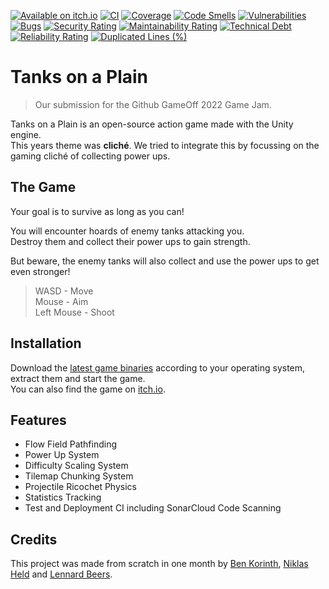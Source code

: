 [![Available on itch.io](https://img.shields.io/badge/-available%20on%20itch.io%20-blue)](https://eulemitkeule.itch.io/tanks-on-a-plain)
[![CI](https://github.com/EuleMitKeule/github-gameoff-2022/actions/workflows/ci.yml/badge.svg)](https://github.com/EuleMitKeule/github-gameoff-2022/actions/workflows/ci.yml)
[![Coverage](https://sonarcloud.io/api/project_badges/measure?project=EuleMitKeule_github-gameoff-2022&metric=coverage)](https://sonarcloud.io/summary/new_code?id=EuleMitKeule_github-gameoff-2022)
[![Code Smells](https://sonarcloud.io/api/project_badges/measure?project=EuleMitKeule_github-gameoff-2022&metric=code_smells)](https://sonarcloud.io/summary/new_code?id=EuleMitKeule_github-gameoff-2022)
[![Vulnerabilities](https://sonarcloud.io/api/project_badges/measure?project=EuleMitKeule_github-gameoff-2022&metric=vulnerabilities)](https://sonarcloud.io/summary/new_code?id=EuleMitKeule_github-gameoff-2022)
[![Bugs](https://sonarcloud.io/api/project_badges/measure?project=EuleMitKeule_github-gameoff-2022&metric=bugs)](https://sonarcloud.io/summary/new_code?id=EuleMitKeule_github-gameoff-2022)
[![Security Rating](https://sonarcloud.io/api/project_badges/measure?project=EuleMitKeule_github-gameoff-2022&metric=security_rating)](https://sonarcloud.io/summary/new_code?id=EuleMitKeule_github-gameoff-2022)
[![Maintainability Rating](https://sonarcloud.io/api/project_badges/measure?project=EuleMitKeule_github-gameoff-2022&metric=sqale_rating)](https://sonarcloud.io/summary/new_code?id=EuleMitKeule_github-gameoff-2022)
[![Technical Debt](https://sonarcloud.io/api/project_badges/measure?project=EuleMitKeule_github-gameoff-2022&metric=sqale_index)](https://sonarcloud.io/summary/new_code?id=EuleMitKeule_github-gameoff-2022)
[![Reliability Rating](https://sonarcloud.io/api/project_badges/measure?project=EuleMitKeule_github-gameoff-2022&metric=reliability_rating)](https://sonarcloud.io/summary/new_code?id=EuleMitKeule_github-gameoff-2022)
[![Duplicated Lines (%)](https://sonarcloud.io/api/project_badges/measure?project=EuleMitKeule_github-gameoff-2022&metric=duplicated_lines_density)](https://sonarcloud.io/summary/new_code?id=EuleMitKeule_github-gameoff-2022)

# Tanks on a Plain

> Our submission for the Github GameOff 2022 Game Jam.

Tanks on a Plain is an open-source action game made with the Unity engine.<br>
This years theme was **cliché**. We tried to integrate this by focussing on the gaming cliché of collecting power ups.

## The Game

Your goal is to survive as long as you can!

You will encounter hoards of enemy tanks attacking you.<br>
Destroy them and collect their power ups to gain strength.

But beware, the enemy tanks will also collect and use the power ups to get even stronger!

> WASD - Move<br>
> Mouse - Aim<br>
> Left Mouse - Shoot

## Installation

Download the [latest game binaries](https://github.com/EuleMitKeule/github-gameoff-2022/releases) according to your operating system, extract them and start the game.<br>
You can also find the game on [itch.io](https://eulemitkeule.itch.io/tanks-on-a-plain).

## Features

* Flow Field Pathfinding
* Power Up System
* Difficulty Scaling System
* Tilemap Chunking System
* Projectile Ricochet Physics
* Statistics Tracking
* Test and Deployment CI including SonarCloud Code Scanning

## Credits

This project was made from scratch in one month by [Ben Korinth](https://github.com/mifiamigahna), [Niklas Held](https://github.com/niklasheld) and [Lennard Beers](https://github.com/EuleMitKeule).
